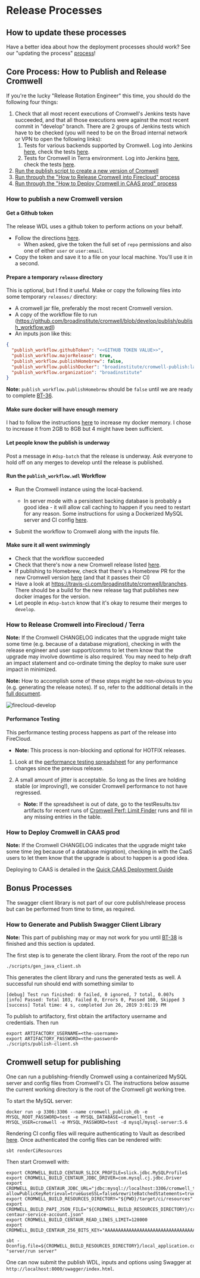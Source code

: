 # Release Processes

## How to update these processes

Have a better idea about how the deployment processes should work? 
See our "updating the process" [process](../README.MD)!

## Core Process: How to Publish and Release Cromwell

If you're the lucky "Release Rotation Engineer" this time, you should do the following four things:

1. Check that all most recent executions of Cromwell's Jenkins tests have succeeded, and that all those executions were 
against the most recent commit in "develop" branch. There are 2 groups of Jenkins tests which have to be checked (you 
will need to be on the Broad internal network or VPN to open the following links):
    1. Tests for various backends supported by Cromwell. Log into Jenkins [here](https://gotc-jenkins.dsp-techops.broadinstitute.org), check the tests [here](https://gotc-jenkins.dsp-techops.broadinstitute.org/view/cromwell-cron/job/cromwell-cron-parent/).
    1. Tests for Cromwell in Terra environment. Log into Jenkins [here](https://fc-jenkins.dsp-techops.broadinstitute.org), check the tests [here](https://fc-jenkins.dsp-techops.broadinstitute.org/view/Batch/).
1. [Run the publish script to create a new version of Cromwell](#how-to-publish-a-new-cromwell-version)  
1. [Run through the "How to Release Cromwell into Firecloud" process](#how-to-release-cromwell-into-firecloud)  
1. [Run through the "How to Deploy Cromwell in CAAS prod" process](#how-to-deploy-cromwell-in-caas-prod)  

### How to publish a new Cromwell version

#### Get a Github token

The release WDL uses a github token to perform actions on your behalf.
* Follow the directions [here](https://help.github.com/en/github/authenticating-to-github/creating-a-personal-access-token-for-the-command-line).
    * When asked, give the token the full set of `repo` permissions and also one of either `user` or `user:email`.
* Copy the token and save it to a file on your local machine. You'll use it in a second.

#### Prepare a temporary `release` directory

This is optional, but I find it useful. Make or copy the following files into some temporary `releases/` directory:

* A cromwell jar file, preferably the most recent Cromwell version.
* A copy of the workflow file to run (https://github.com/broadinstitute/cromwell/blob/develop/publish/publish_workflow.wdl)
* An inputs json like this:

```json
{
  "publish_workflow.githubToken": "<<GITHUB TOKEN VALUE>>",
  "publish_workflow.majorRelease": true,
  "publish_workflow.publishHomebrew": false,
  "publish_workflow.publishDocker": "broadinstitute/cromwell-publish:latest",
  "publish_workflow.organization": "broadinstitute"
}
```

**Note:** `publish_workflow.publishHomebrew` should be `false` until we are ready to complete
[BT-36](https://broadworkbench.atlassian.net/browse/BT-36).

#### Make sure docker will have enough memory

I had to follow the instructions [here](https://docs.docker.com/docker-for-mac/#resources) to increase my docker memory.
I chose to increase it from 2GB to 8GB but 4 might have been sufficient.

#### Let people know the publish is underway

Post a message in `#dsp-batch` that the release is underway. Ask everyone to hold off on any merges to develop until
the release is published.

#### Run the `publish_workflow.wdl` Workflow

* Run the Cromwell instance using the local-backend.
    * In server mode with a persistent backing database is probably a good idea - it will allow call caching to happen if you need to restart for any reason.
      Some instructions for using a Dockerized MySQL server and CI config [here](#cromwell-setup-for-publishing).

* Submit the workflow to Cromwell along with the inputs file.

#### Make sure it all went swimmingly

* Check that the workflow succeeded
* Check that there's now a new Cromwell release listed [here](https://github.com/broadinstitute/cromwell/releases).
* If publishing to Homebrew, check that there's a Homebrew PR for the new Cromwell version [here](https://github.com/Homebrew/homebrew-core/pulls) (and that it passes their CI)
* Have a look at https://travis-ci.com/broadinstitute/cromwell/branches. There should be a build for the new release tag that publishes new docker images for the version.
* Let people in `#dsp-batch` know that it's okay to resume their merges to `develop`.

### How to Release Cromwell into Firecloud / Terra

**Note:** If the Cromwell CHANGELOG indicates that the upgrade might take some time (e.g. because of a database migration), checking in with the release engineer
and user support/comms to let them know that the upgrade may involve downtime is also required. You may need to help draft an impact statement and co-ordinate timing
the deploy to make sure user impact in minimized.

**Note:** How to accomplish some of these steps might be non-obvious to you (e.g. generating the release notes).
If so, refer to the additional details in the [full document](https://docs.google.com/document/d/1EEzwemE8IedCplIwL506fiqXr0262Pz4G0x6Cr6V-5E). 

![firecloud-develop](firecloud-develop.dot.png) 

#### Performance Testing

This performance testing process happens as part of the release into FireCloud.

* **Note:** This process is non-blocking and optional for HOTFIX releases.

1. Look at the [performance testing spreadsheet](https://docs.google.com/spreadsheets/d/1ksSHJdODuqqmvJ_94zZdc33Ai1Xv_53XzpsDd8jdmB0/edit#gid=479925276)
for any performance changes since the previous release.

2. A small amount of jitter is acceptable. So long as the lines are holding stable (or improving!), we consider Cromwell performance to not have regressed.

    * **Note:** If the spreadsheet is out of date, go to the testResults.tsv artifacts for recent runs of [Cromwell Perf: Limit Finder](https://fc-jenkins.dsp-techops.broadinstitute.org/job/cromwell-perf-limit-finder/)
runs and fill in any missing entries in the table.
 

### How to Deploy Cromwell in CAAS prod

**Note:** If the Cromwell CHANGELOG indicates that the upgrade might take some time (eg because of a database migration), checking in with the CaaS users
to let them know that the upgrade is about to happen is a good idea.

Deploying to CAAS is detailed in the [Quick CAAS Deployment Guide](https://docs.google.com/document/d/1s0YC-oohJ7o-OGcgnH_-YBtIEKmLIPTRpG36yvWxUpE) 

## Bonus Processes

The swagger client library is not part of our core publish/release process but can be performed from time to time, as required.

### How to Generate and Publish Swagger Client Library

**Note:** This part of publishing may or may not work for you until
[BT-38](https://broadworkbench.atlassian.net/browse/BT-38) is finished and this section is updated.

The first step is to generate the client library.  From the root of the repo run

```
./scripts/gen_java_client.sh
```

This generates the client library and runs the generated tests as well.  A successful run should end with something similar to

```
[debug] Test run finished: 0 failed, 0 ignored, 7 total, 0.007s
[info] Passed: Total 103, Failed 0, Errors 0, Passed 100, Skipped 3
[success] Total time: 4 s, completed Jun 26, 2019 3:01:19 PM
```

To publish to artifactory, first obtain the artifactory username and credentials.  Then run

```
export ARTIFACTORY_USERNAME=<the-username>
export ARTIFACTORY_PASSWORD=<the-password>
./scripts/publish-client.sh
```

## Cromwell setup for publishing

One can run a publishing-friendly Cromwell using a containerized MySQL server and config files
from Cromwell's CI. The instructions below assume the current working directory is the root of the Cromwell
git working tree.

To start the MySQL server:

```
docker run -p 3306:3306 --name cromwell_publish_db -e MYSQL_ROOT_PASSWORD=test -e MYSQL_DATABASE=cromwell_test -e MYSQL_USER=cromwell -e MYSQL_PASSWORD=test -d mysql/mysql-server:5.6
```

Rendering CI config files will require authenticating to Vault as described
[here](https://github.com/broadinstitute/dsde-toolbox#authenticating-to-vault). Once authenticated the config files can
be rendered with:

```
sbt renderCiResources
```

Then start Cromwell with:

```
export CROMWELL_BUILD_CENTAUR_SLICK_PROFILE=slick.jdbc.MySQLProfile$
export CROMWELL_BUILD_CENTAUR_JDBC_DRIVER=com.mysql.cj.jdbc.Driver
export CROMWELL_BUILD_CENTAUR_JDBC_URL="jdbc:mysql://localhost:3306/cromwell_test?allowPublicKeyRetrieval=true&useSSL=false&rewriteBatchedStatements=true&serverTimezone=UTC&useInformationSchema=true"
export CROMWELL_BUILD_RESOURCES_DIRECTORY="${PWD}/target/ci/resources"
export CROMWELL_BUILD_PAPI_JSON_FILE="${CROMWELL_BUILD_RESOURCES_DIRECTORY}/cromwell-centaur-service-account.json"
export CROMWELL_BUILD_CENTAUR_READ_LINES_LIMIT=128000
export CROMWELL_BUILD_CENTAUR_256_BITS_KEY="AAAAAAAAAAAAAAAAAAAAAAAAAAAAAAAAAAAAAAAAAAA="

sbt -Dconfig.file=${CROMWELL_BUILD_RESOURCES_DIRECTORY}/local_application.conf "server/run server"
```

One can now submit the publish WDL, inputs and options using Swagger at `http://localhost:8000/swagger/index.html`. 
